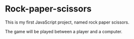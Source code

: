 # Rock-paper-scissors
This is my first JavaScript project, named rock paper scissors.

The game will be played between a player and a computer.
